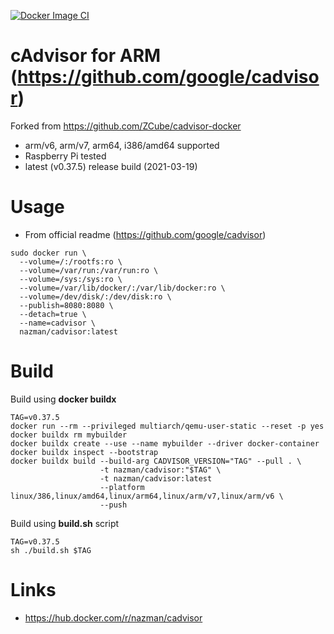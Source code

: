 [![Docker Image CI](https://github.com/nazmang/cadvisor-docker/actions/workflows/docker-image.yml/badge.svg)](https://github.com/nazmang/cadvisor-docker/actions/workflows/docker-image.yml)
# cAdvisor for ARM (https://github.com/google/cadvisor) 
Forked from https://github.com/ZCube/cadvisor-docker

* arm/v6, arm/v7, arm64, i386/amd64 supported
* Raspberry Pi tested
* latest (v0.37.5) release build (2021-03-19)

# Usage

* From official readme (https://github.com/google/cadvisor)
```
sudo docker run \
  --volume=/:/rootfs:ro \
  --volume=/var/run:/var/run:ro \
  --volume=/sys:/sys:ro \
  --volume=/var/lib/docker/:/var/lib/docker:ro \
  --volume=/dev/disk/:/dev/disk:ro \
  --publish=8080:8080 \
  --detach=true \
  --name=cadvisor \
  nazman/cadvisor:latest
```

# Build

Build using **docker buildx**
```
TAG=v0.37.5
docker run --rm --privileged multiarch/qemu-user-static --reset -p yes
docker buildx rm mybuilder
docker buildx create --use --name mybuilder --driver docker-container
docker buildx inspect --bootstrap
docker buildx build --build-arg CADVISOR_VERSION="TAG" --pull . \
                    -t nazman/cadvisor:"$TAG" \ 
                    -t nazman/cadvisor:latest 
                    --platform linux/386,linux/amd64,linux/arm64,linux/arm/v7,linux/arm/v6 \ 
                    --push
```
Build using **build.sh** script
````
TAG=v0.37.5
sh ./build.sh $TAG
````
# Links
* https://hub.docker.com/r/nazman/cadvisor


